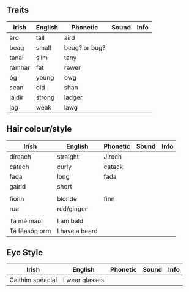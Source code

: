 ## Traits

|Irish|English|Phonetic|Sound|Info|
|------|-------|--------|-----|----|
|ard|tall|aird||
|beag|small|beug? or bug?||
|tanaí|slim|tany||
|ramhar|fat|rawer||
|óg|young|owg||
|sean|old|shan||
|láidir|strong|ladger||
|lag|weak|lawg||

## Hair colour/style

|Irish|English|Phonetic|Sound|Info|
|------|-------|--------|-----|----|
|díreach|straight|Jiroch
|catach|curly|catack
|fada|long|fada
|gairid|short
||
|fionn|blonde|finn
|rua|red/ginger
||
|Tá mé maol|I am bald
|Tá féasóg orm|I have a beard


## Eye Style

|Irish|English|Phonetic|Sound|Info|
|------|-------|--------|-----|----|
|Caithim spéaclaí|I wear glasses